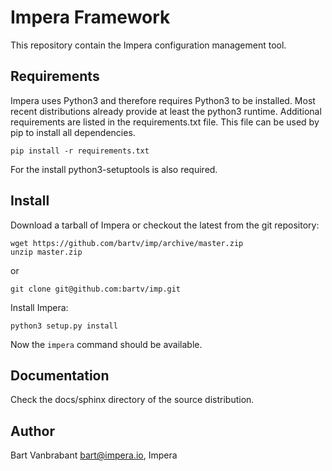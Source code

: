# Impera Framework

This repository contain the Impera configuration management tool.

## Requirements

Impera uses Python3 and therefore requires Python3 to be installed. Most recent
distributions already provide at least the python3 runtime. Additional requirements are listed
in the requirements.txt file. This file can be used by pip to install all dependencies.

    pip install -r requirements.txt

For the install python3-setuptools is also required.

## Install

Download a tarball of Impera or checkout the latest from the git repository:

    wget https://github.com/bartv/imp/archive/master.zip
    unzip master.zip

or

    git clone git@github.com:bartv/imp.git

Install Impera:

    python3 setup.py install

Now the ``impera`` command should be available.

## Documentation

Check the docs/sphinx directory of the source distribution.

## Author

Bart Vanbrabant <bart@impera.io>, Impera
